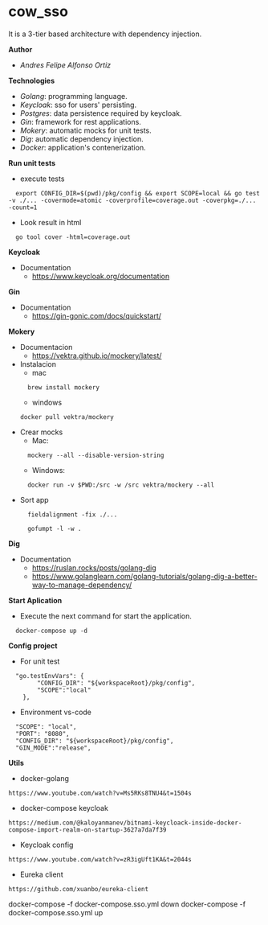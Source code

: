 # cow_sso

It is a 3-tier based architecture with dependency injection.

**Author**
  - *Andres Felipe Alfonso Ortiz*

**Technologies**
  - *Golang*: programming language.
  - *Keycloak*: sso for users' persisting.
  - *Postgres*: data persistence required by keycloak.
  - *Gin*: framework for rest applications.
  - *Mokery*: automatic mocks for unit tests.
  - *Dig*: automatic dependency injection.
  - *Docker*: application's contenerization.

**Run unit tests**
  - execute tests
  ```
    export CONFIG_DIR=$(pwd)/pkg/config && export SCOPE=local && go test -v ./... -covermode=atomic -coverprofile=coverage.out -coverpkg=./... -count=1
  ```
  - Look result in html
  ```
    go tool cover -html=coverage.out
  ```
**Keycloak**
  - Documentation
    - https://www.keycloak.org/documentation

**Gin**
  - Documentation
    - https://gin-gonic.com/docs/quickstart/

**Mokery**
  - Documentacion
    - https://vektra.github.io/mockery/latest/
  - Instalacion 
    - mac
    ```
      brew install mockery
    ```
    - windows
    ```
    docker pull vektra/mockery
    ```
  - Crear mocks
    - Mac:
    ```
      mockery --all --disable-version-string
    ```
    - Windows:
    ```
      docker run -v $PWD:/src -w /src vektra/mockery --all
    ```
  - Sort app
    ```
      fieldalignment -fix ./...
    ```
    ```
      gofumpt -l -w .
    ```
  
**Dig**
  - Documentation
    - https://ruslan.rocks/posts/golang-dig
    - https://www.golanglearn.com/golang-tutorials/golang-dig-a-better-way-to-manage-dependency/

**Start Aplication**
  - Execute the next command for start the application.
  ```
    docker-compose up -d
  ```
**Config project**
  - For unit test
  ```
    "go.testEnvVars": {
          "CONFIG_DIR": "${workspaceRoot}/pkg/config",
          "SCOPE":"local"
      },
  ```
  - Environment vs-code
  ```
    "SCOPE": "local",
    "PORT": "8080",
    "CONFIG_DIR": "${workspaceRoot}/pkg/config",
    "GIN_MODE":"release",
  ```

**Utils**
- docker-golang
```
https://www.youtube.com/watch?v=Ms5RKs8TNU4&t=1504s
```
- docker-compose keycloak
```
https://medium.com/@kaloyanmanev/bitnami-keycloack-inside-docker-compose-import-realm-on-startup-3627a7da7f39
```
- Keycloak config

```
https://www.youtube.com/watch?v=zR3igUft1KA&t=2044s
```

- Eureka client
```
https://github.com/xuanbo/eureka-client
```

docker-compose -f docker-compose.sso.yml down
docker-compose -f docker-compose.sso.yml up